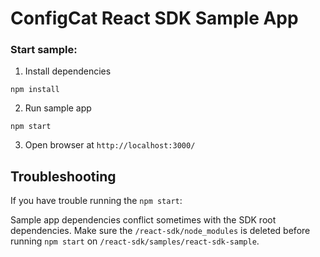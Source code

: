 # ConfigCat React SDK Sample App

### Start sample:

1. Install dependencies

```
npm install
```

2. Run sample app

```
npm start
```

3. Open browser at `http://localhost:3000/`

## Troubleshooting

If you have trouble running the `npm start`:

Sample app dependencies conflict sometimes with the SDK root dependencies.
Make sure the `/react-sdk/node_modules` is deleted before running `npm start` on `/react-sdk/samples/react-sdk-sample`.
